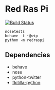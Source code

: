 # Red Ras Pi

[![Build Status](https://travis-ci.org/raphaelmeyer/redraspi.svg?branch=develop)](https://travis-ci.org/raphaelmeyer/redraspi)

    nosetests
    behave -t ~@wip
    python -m redraspi

## Dependencies

- behave
- nose
- python-twitter
- [flotilla-python](https://github.com/pimoroni/flotilla-python)

